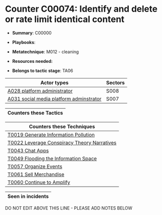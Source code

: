 # Counter C00074: Identify and delete or rate limit identical content

* **Summary**: C00000

* **Playbooks**: 

* **Metatechnique**: M012 - cleaning

* **Resources needed:** 

* **Belongs to tactic stage**: TA06


| Actor types | Sectors |
| ----------- | ------- |
| [A028 platform administrator](../../generated_pages/actortypes/A028.md) | S008 |
| [A031 social media platform adminstrator](../../generated_pages/actortypes/A031.md) | S007 |



| Counters these Tactics |
| ---------------------- |



| Counters these Techniques |
| ------------------------- |
| [T0019 Generate Information Pollution](../../generated_pages/techniques/T0019.md) |
| [T0022 Leverage Conspiracy Theory Narratives](../../generated_pages/techniques/T0022.md) |
| [T0043 Chat Apps](../../generated_pages/techniques/T0043.md) |
| [T0049 Flooding the Information Space](../../generated_pages/techniques/T0049.md) |
| [T0057 Organize Events](../../generated_pages/techniques/T0057.md) |
| [T0061 Sell Merchandise](../../generated_pages/techniques/T0061.md) |
| [T0060 Continue to Amplify](../../generated_pages/techniques/T0060.md) |



| Seen in incidents |
| ----------------- |


DO NOT EDIT ABOVE THIS LINE - PLEASE ADD NOTES BELOW